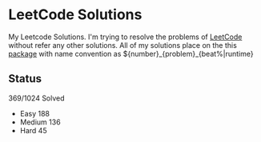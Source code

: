 # LeetCode Solutions
My Leetcode Solutions. I'm trying to resolve the problems of [LeetCode](https://leetcode.com/problemset/all/) without refer any other solutions. All of my solutions place on the this [package](https://github.com/extremania/leetcode/tree/master/leetcode/src/com/github/extermania/leetcode) with name convention as ${number}\_{problem}\_{beat%|runtime}

## Status
369/1024 Solved 
* Easy 188 
* Medium 136 
* Hard 45

